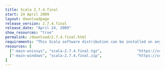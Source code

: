 ```yaml
---
title: Scala 2.7.4.final
start: 24 April 2009
layout: downloadpage
release_version: 2.7.4.final
release_date: "April 24, 2009"
show_resources: "true"
permalink: /download/2.7.4.final.html
requirements: "This Scala software distribution can be installed on any Unix-like or Windows system. It requires the Java runtime version 1.6 or 1.7."
resources: [
  ["-main-unixsys", "scala-2.7.4.final.tgz",                "https://scala-lang.org/files/archive/scala-2.7.4.final.tgz",                   "Mac OS X, Unix, Cygwin",  "16 MB"],
  ["-main-windows", "scala-2.7.4.final.zip",                "https://scala-lang.org/files/archive/scala-2.7.4.final.zip",                   "Windows",                 "16 MB"]
]
---
```




